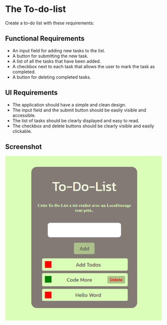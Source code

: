# The To-do-list

Create a to-do list with these requirements:

## Functional Requirements

- An input field for adding new tasks to the list.
- A button for submitting the new task.
- A list of all the tasks that have been added.
- A checkbox next to each task that allows the user to mark the task as completed.
- A button for deleting completed tasks.
## UI Requirements

- The application should have a simple and clean design.
- The input field and the submit button should be easily visible and accessible.
- The list of tasks should be clearly displayed and easy to read.
- The checkbox and delete buttons should be clearly visible and easily clickable.



## Screenshot

![Screenshot](assets/img/screenshot.PNG)

